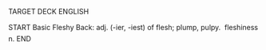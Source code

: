 TARGET DECK
ENGLISH

START
Basic
Fleshy
Back: adj. (-ier, -iest) of flesh; plump, pulpy.  fleshiness n.
END
